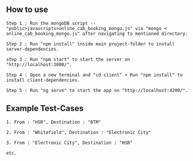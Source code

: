 How to use
----------
    Step 1 : Run the mongoDB script -- "public>javascripts>online_cab_booking_mongo.js" via "mongo < online_cab_booking_mongo.js" after navigating to mentioned directory.

    Step 2 : Run "npm install" inside main project-folder to install server-dependencies.

    step 3 : Run "npm start" to start the server on "http://localhost:3000/".

    Step 4 : Open a new terminal and "cd client" > Run "npm install" to install client-dependencies.

    Step 5 : Run "ng serve" to start the app on "http://localhost:4200/".
    

Example Test-Cases
----------

    1. From : "HSR", Destination : "BTM"
    
    2. From : "Whitefield", Destination : "Electronic City"
    
    3. From : "Electronic City", Destination : "HSR"
    
    etc.

